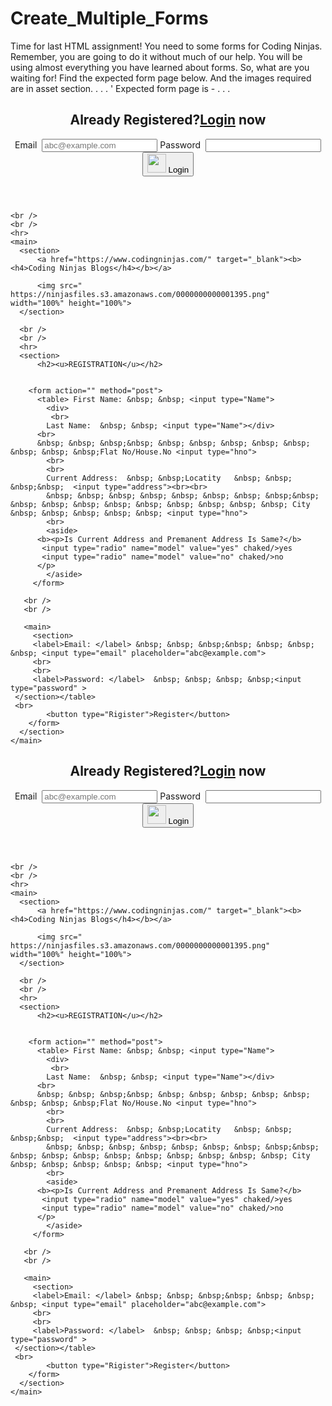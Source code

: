 # Create_Multiple_Forms
Time for last HTML assignment! You need to some forms for Coding Ninjas.
Remember, you are going to do it without much of our help. You will be using almost everything you have learned about forms.
So, what are you waiting for! Find the expected form page below. And the images required are in asset section.
.
.
.
'
Expected form page is -
.
.
.
<!DOCTYPE html>
<html>
  <head>  </head>
  <body>
    <header>
      <h2>Already Registered?<u>Login</u> now</hr> </h2>
      <!-- image to be used:
      https://ninjasfiles.s3.amazonaws.com/0000000000001395.png -->
      <label type="eMailid">Email &nbsp;</label><input type="email"  placeholder="abc@example.com" required >
      <label type="Passward">Password &nbsp;</label><input type="password" required >
        <button type="Login">
           <img src=" https://ninjasfiles.s3.amazonaws.com/0000000000001395.png" heght="5" width="30"> Login</button>
      <form action="" method="post"></form>
    </header>

    <br />
    <br />
    <hr>
    <main>
      <section>
          <a href="https://www.codingninjas.com/" target="_blank"><b><h4>Coding Ninjas Blogs</h4></b></a>
            
          <img src=" https://ninjasfiles.s3.amazonaws.com/0000000000001395.png" width="100%" height="100%"> 
      </section>

      <br />
      <br />
      <hr>
      <section>
          <h2><u>REGISTRATION</u></h2>
  

        <form action="" method="post">
          <table> First Name: &nbsp; &nbsp; <input type="Name">
            <div>
             <br>
            Last Name:  &nbsp; &nbsp; <input type="Name"></div>
          <br>
          &nbsp; &nbsp; &nbsp;&nbsp; &nbsp; &nbsp; &nbsp; &nbsp; &nbsp; &nbsp; &nbsp; &nbsp;Flat No/House.No <input type="hno">
            <br>
            <br>
            Current Address:  &nbsp; &nbsp;Locatity   &nbsp; &nbsp; &nbsp;&nbsp;  <input type="address"><br><br>
            &nbsp; &nbsp; &nbsp; &nbsp; &nbsp; &nbsp; &nbsp; &nbsp;&nbsp; &nbsp; &nbsp; &nbsp; &nbsp; &nbsp; &nbsp; &nbsp; &nbsp; &nbsp; City &nbsp; &nbsp; &nbsp; &nbsp; &nbsp; <input type="hno">
            <br>
            <aside>
          <b><p>Is Current Address and Premanent Address Is Same?</b>
           <input type="radio" name="model" value="yes" chaked/>yes
           <input type="radio" name="model" value="no" chaked/>no
          </p>
            </aside>
         </form>
     
       <br />
       <br />
   
       <main>
         <section>
         <label>Email: </label> &nbsp; &nbsp; &nbsp;&nbsp; &nbsp; &nbsp; &nbsp; <input type="email" placeholder="abc@example.com">
         <br>
         <br>
         <label>Password: </label>  &nbsp; &nbsp; &nbsp; &nbsp;<input type="password" >
     </section></table>
     <br>
            <button type="Rigister">Register</button>
        </form>
      </section>
    </main>
  </body>
</html>

<!DOCTYPE html>
<html>
  <head>  </head>
  <body>
    <header>
      <h2>Already Registered?<u>Login</u> now</hr> </h2>
      <!-- image to be used:
      https://ninjasfiles.s3.amazonaws.com/0000000000001395.png -->
      <label type="eMailid">Email &nbsp;</label><input type="email"  placeholder="abc@example.com" required >
      <label type="Passward">Password &nbsp;</label><input type="password" required >
        <button type="Login">
           <img src=" https://ninjasfiles.s3.amazonaws.com/0000000000001395.png" heght="5" width="30"> Login</button>
      <form action="" method="post"></form>
    </header>

    <br />
    <br />
    <hr>
    <main>
      <section>
          <a href="https://www.codingninjas.com/" target="_blank"><b><h4>Coding Ninjas Blogs</h4></b></a>
            
          <img src=" https://ninjasfiles.s3.amazonaws.com/0000000000001395.png" width="100%" height="100%"> 
      </section>

      <br />
      <br />
      <hr>
      <section>
          <h2><u>REGISTRATION</u></h2>
  

        <form action="" method="post">
          <table> First Name: &nbsp; &nbsp; <input type="Name">
            <div>
             <br>
            Last Name:  &nbsp; &nbsp; <input type="Name"></div>
          <br>
          &nbsp; &nbsp; &nbsp;&nbsp; &nbsp; &nbsp; &nbsp; &nbsp; &nbsp; &nbsp; &nbsp; &nbsp;Flat No/House.No <input type="hno">
            <br>
            <br>
            Current Address:  &nbsp; &nbsp;Locatity   &nbsp; &nbsp; &nbsp;&nbsp;  <input type="address"><br><br>
            &nbsp; &nbsp; &nbsp; &nbsp; &nbsp; &nbsp; &nbsp; &nbsp;&nbsp; &nbsp; &nbsp; &nbsp; &nbsp; &nbsp; &nbsp; &nbsp; &nbsp; &nbsp; City &nbsp; &nbsp; &nbsp; &nbsp; &nbsp; <input type="hno">
            <br>
            <aside>
          <b><p>Is Current Address and Premanent Address Is Same?</b>
           <input type="radio" name="model" value="yes" chaked/>yes
           <input type="radio" name="model" value="no" chaked/>no
          </p>
            </aside>
         </form>
     
       <br />
       <br />
   
       <main>
         <section>
         <label>Email: </label> &nbsp; &nbsp; &nbsp;&nbsp; &nbsp; &nbsp; &nbsp; <input type="email" placeholder="abc@example.com">
         <br>
         <br>
         <label>Password: </label>  &nbsp; &nbsp; &nbsp; &nbsp;<input type="password" >
     </section></table>
     <br>
            <button type="Rigister">Register</button>
        </form>
      </section>
    </main>
  </body>
</html>
